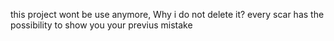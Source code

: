 this project wont be use anymore, Why i do not delete it? every scar has the possibility to show you your previus mistake


